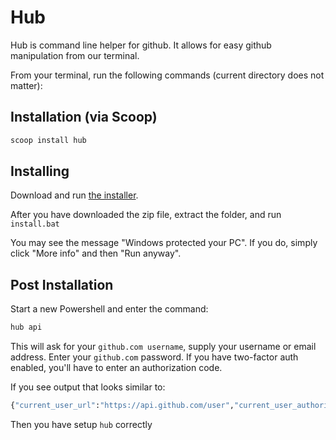 # Hub

Hub is command line helper for github. It allows for easy github manipulation from our terminal.

From your terminal, run the following commands (current directory does not matter):

## Installation (via Scoop)

```sh
scoop install hub
```

## Installing

Download and run [the installer](https://github.com/github/hub/releases/download/v2.11.2/hub-windows-amd64-2.11.2.zip).

After you have downloaded the zip file, extract the folder, and run `install.bat`

You may see the message "Windows protected your PC". If you do, simply click "More info" and then "Run anyway".

## Post Installation

Start a new Powershell and enter the command:

```sh
hub api
```

This will ask for your `github.com username`, supply your username or email address.
Enter your `github.com` password.
If you have two-factor auth enabled, you'll have to enter an authorization code.

If you see output that looks similar to:

```sh
{"current_user_url":"https://api.github.com/user","current_user_authorizations_html_url":
```

Then you have setup `hub` correctly
